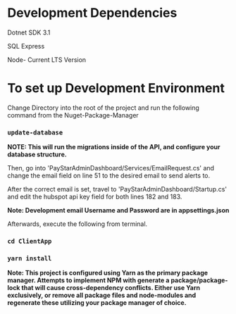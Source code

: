 # Development Dependencies

Dotnet SDK 3.1

SQL Express

Node- Current LTS Version

# To set up Development Environment

Change Directory into the root of the project and run the following command from the Nuget-Package-Manager
### `update-database`
**NOTE: This will run the migrations inside of the API, and configure your database structure.**
 

Then, go into 'PayStarAdminDashboard/Services/EmailRequest.cs' and change the email field on line 51 to the desired email to send alerts to.

After the correct email is set, travel to 'PayStarAdminDashboard/Startup.cs' and edit the hubspot api key field for both lines 182 and 183.


**Note: Development email Username and Password are in appsettings.json**

Afterwards, execute the following from terminal.
### `cd ClientApp`
### `yarn install` 
**Note: This project is configured using Yarn as the primary package manager. Attempts to implement NPM with generate a package/package-lock that will cause cross-dependency conflicts. Either use Yarn exclusively, or remove all package files and node-modules and regenerate these utilizing your package manager of choice.**
